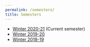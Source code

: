 ```yaml
---
permalink: /semesters/
title: Semesters
---
```


- [Winter 2020-21](/cs236860/) (Current semester)
- [Winter 2019-20](/cs236860/semesters/w1920)
- [Winter 2018-19](/cs236860/semesters/w1819)
